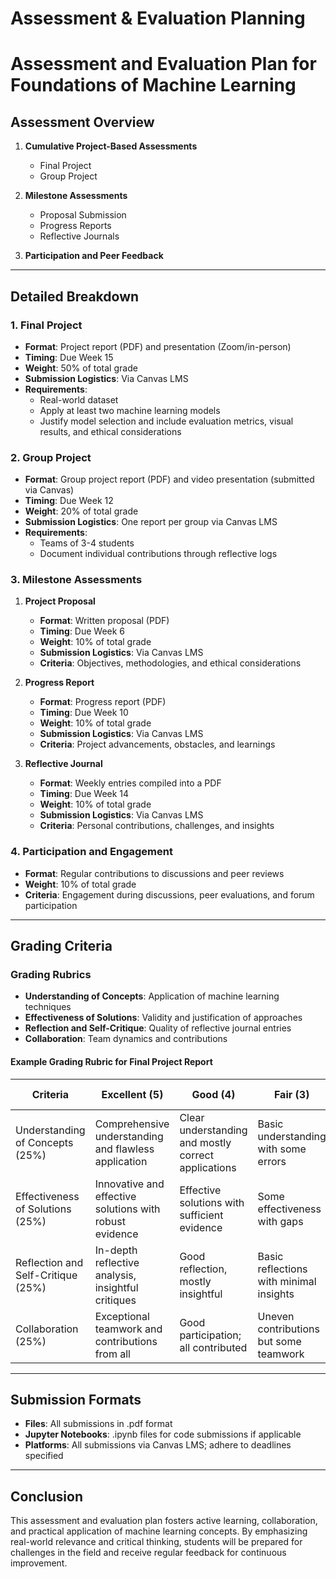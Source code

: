 Assessment & Evaluation Planning
================================

# Assessment and Evaluation Plan for Foundations of Machine Learning

## Assessment Overview
1. **Cumulative Project-Based Assessments**
   - Final Project
   - Group Project

2. **Milestone Assessments**
   - Proposal Submission
   - Progress Reports
   - Reflective Journals

3. **Participation and Peer Feedback**

---

## Detailed Breakdown

### 1. Final Project
- **Format**: Project report (PDF) and presentation (Zoom/in-person)
- **Timing**: Due Week 15
- **Weight**: 50% of total grade
- **Submission Logistics**: Via Canvas LMS
- **Requirements**:
  - Real-world dataset
  - Apply at least two machine learning models
  - Justify model selection and include evaluation metrics, visual results, and ethical considerations

### 2. Group Project
- **Format**: Group project report (PDF) and video presentation (submitted via Canvas)
- **Timing**: Due Week 12
- **Weight**: 20% of total grade
- **Submission Logistics**: One report per group via Canvas LMS
- **Requirements**: 
  - Teams of 3-4 students
  - Document individual contributions through reflective logs

### 3. Milestone Assessments
1. **Project Proposal**
   - **Format**: Written proposal (PDF)
   - **Timing**: Due Week 6
   - **Weight**: 10% of total grade
   - **Submission Logistics**: Via Canvas LMS
   - **Criteria**: Objectives, methodologies, and ethical considerations

2. **Progress Report**
   - **Format**: Progress report (PDF)
   - **Timing**: Due Week 10
   - **Weight**: 10% of total grade
   - **Submission Logistics**: Via Canvas LMS
   - **Criteria**: Project advancements, obstacles, and learnings

3. **Reflective Journal**
   - **Format**: Weekly entries compiled into a PDF
   - **Timing**: Due Week 14
   - **Weight**: 10% of total grade
   - **Submission Logistics**: Via Canvas LMS
   - **Criteria**: Personal contributions, challenges, and insights

### 4. Participation and Engagement
- **Format**: Regular contributions to discussions and peer reviews
- **Weight**: 10% of total grade
- **Criteria**: Engagement during discussions, peer evaluations, and forum participation

---

## Grading Criteria
### Grading Rubrics
- **Understanding of Concepts**: Application of machine learning techniques
- **Effectiveness of Solutions**: Validity and justification of approaches
- **Reflection and Self-Critique**: Quality of reflective journal entries
- **Collaboration**: Team dynamics and contributions

#### Example Grading Rubric for Final Project Report
| Criteria                         | Excellent (5)   | Good (4)        | Fair (3)       | Poor (2)       | Unsatisfactory (1) |
|----------------------------------|------------------|------------------|------------------|------------------|---------------------|
| Understanding of Concepts (25%)  | Comprehensive understanding and flawless application  | Clear understanding and mostly correct applications | Basic understanding with some errors | Limited understanding; major errors | Lacks understanding and application |
| Effectiveness of Solutions (25%)  | Innovative and effective solutions with robust evidence | Effective solutions with sufficient evidence | Some effectiveness with gaps | Limited effectiveness, many gaps | No effectiveness shown |
| Reflection and Self-Critique (25%) | In-depth reflective analysis, insightful critiques | Good reflection, mostly insightful | Basic reflections with minimal insights | Superficial reflections, lack of depth | No reflection or insights shown |
| Collaboration (25%)               | Exceptional teamwork and contributions from all | Good participation; all contributed | Uneven contributions but some teamwork | Generally poor team engagement | No collaboration observed |

---

## Submission Formats
- **Files**: All submissions in .pdf format
- **Jupyter Notebooks**: .ipynb files for code submissions if applicable
- **Platforms**: All submissions via Canvas LMS; adhere to deadlines specified

---

## Conclusion
This assessment and evaluation plan fosters active learning, collaboration, and practical application of machine learning concepts. By emphasizing real-world relevance and critical thinking, students will be prepared for challenges in the field and receive regular feedback for continuous improvement.